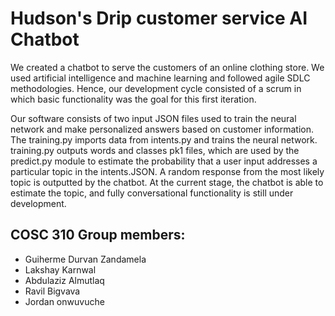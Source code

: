 # Hudson's Drip customer service AI Chatbot

  We created a chatbot to serve the customers of an online clothing store. We used artificial intelligence and machine learning and followed agile SDLC methodologies. Hence, our development cycle consisted of a scrum in which basic functionality was the goal for this first iteration.
  
  Our software consists of two input JSON files used to train the neural network and make personalized answers based on customer information. The training.py imports data from intents.py and trains the neural network. training.py outputs words and classes pk1 files, which are used by the predict.py module to estimate the probability that a user input addresses a particular topic in the intents.JSON. A random response from the most likely topic is outputted by the chatbot. At the current stage, the chatbot is able to estimate the topic, and fully conversational functionality is still under development.
  
## COSC 310 Group members:
- Guiherme Durvan Zandamela
- Lakshay Karnwal
- Abdulaziz Almutlaq
- Ravil Bigvava
- Jordan onwuvuche


